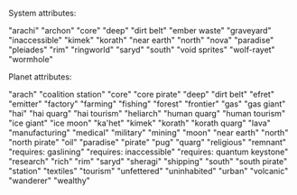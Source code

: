 System attributes:

"arachi" "archon" "core" "deep" "dirt belt" "ember waste"
"graveyard" "inaccessible" "kimek" "korath" "near earth"
"north" "nova" "paradise" "pleiades" "rim" "ringworld"
"saryd" "south" "void sprites" "wolf-rayet" "wormhole"


Planet attributes:

"arach" "coalition station" "core" "core pirate" "deep"
"dirt belt" "efret" "emitter" "factory" "farming"
"fishing" "forest" "frontier" "gas" "gas giant" "hai"
"hai quarg" "hai tourism" "heliarch" "human quarg"
"human tourism" "ice giant" "ice moon" "ka'het" "kimek"
"korath" "korath quarg" "lava" "manufacturing"
"medical" "military" "mining" "moon" "near earth"
"north" "north pirate" "oil" "paradise" "pirate"
"pug" "quarg" "religious" "remnant" "requires: gaslining"
"requires: inaccessible" "requires: quantum keystone"
"research" "rich" "rim" "saryd" "sheragi" "shipping"
"south" "south pirate" "station" "textiles" "tourism"
"unfettered" "uninhabited" "urban" "volcanic" "wanderer"
"wealthy"
